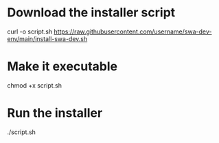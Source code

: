 # Download the installer script
curl -o script.sh https://raw.githubusercontent.com/username/swa-dev-env/main/install-swa-dev.sh

# Make it executable
chmod +x script.sh

# Run the installer
./script.sh
